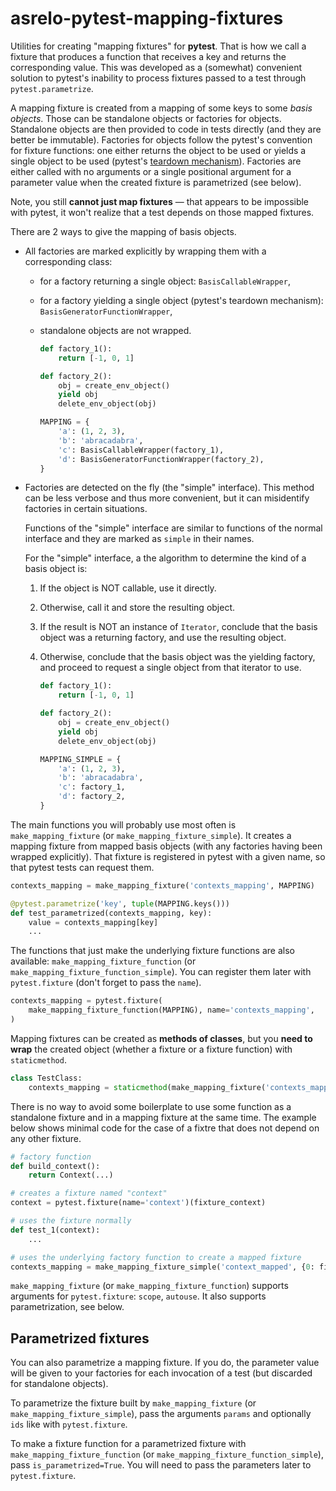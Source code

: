 # asrelo-pytest-mapping-fixtures

Utilities for creating "mapping fixtures" for **pytest**. That is how we call a fixture that produces a function that receives a key and returns the corresponding value. This was developed as a (somewhat) convenient solution to pytest's inability to process fixtures passed to a test through `pytest.parametrize`.

A mapping fixture is created from a mapping of some keys to some *basis objects*. Those can be standalone objects or factories for objects. Standalone objects are then provided to code in tests directly (and they are better be immutable). Factories for objects follow the pytest's convention for fixture functions: one either returns the object to be used or yields a single object to be used (pytest's [teardown mechanism](https://docs.pytest.org/en/stable/how-to/fixtures.html#yield-fixtures-recommended)). Factories are either called with no arguments or a single positional argument for a parameter value when the created fixture is parametrized (see below).

Note, you still **cannot just map fixtures** &mdash; that appears to be impossible with pytest, it won't realize that a test depends on those mapped fixtures.

There are 2 ways to give the mapping of basis objects.

* All factories are marked explicitly by wrapping them with a corresponding class:
  * for a factory returning a single object: `BasisCallableWrapper`,
  * for a factory yielding a single object (pytest's teardown mechanism): `BasisGeneratorFunctionWrapper`,
  * standalone objects are not wrapped.

     ```python 
     def factory_1():
         return [-1, 0, 1]

     def factory_2():
         obj = create_env_object()
         yield obj
         delete_env_object(obj)

     MAPPING = {
         'a': (1, 2, 3),
         'b': 'abracadabra',
         'c': BasisCallableWrapper(factory_1),
         'd': BasisGeneratorFunctionWrapper(factory_2),
     }
     ```

* Factories are detected on the fly (the "simple" interface). This method can be less verbose and thus more convenient, but it can misidentify factories in certain situations.

  Functions of the "simple" interface are similar to functions of the normal interface and they are marked as `simple` in their names.

  For the "simple" interface, a the algorithm to determine the kind of a basis object is:

  1. If the object is NOT callable, use it directly.
  2. Otherwise, call it and store the resulting object.
  3. If the result is NOT an instance of `Iterator`, conclude that the basis object was a returning factory, and use the resulting object.
  4. Otherwise, conclude that the basis object was the yielding factory, and proceed to request a single object from that iterator to use.

     ```python 
     def factory_1():
         return [-1, 0, 1]

     def factory_2():
         obj = create_env_object()
         yield obj
         delete_env_object(obj)

     MAPPING_SIMPLE = {
         'a': (1, 2, 3),
         'b': 'abracadabra',
         'c': factory_1,
         'd': factory_2,
     }
     ```

The main functions you will probably use most often is `make_mapping_fixture` (or `make_mapping_fixture_simple`). It creates a mapping fixture from mapped basis objects (with any factories having been wrapped explicitly). That fixture is registered in pytest with a given name, so that pytest tests can request them.

```python
contexts_mapping = make_mapping_fixture('contexts_mapping', MAPPING)

@pytest.parametrize('key', tuple(MAPPING.keys()))
def test_parametrized(contexts_mapping, key):
    value = contexts_mapping[key]
    ...
```

The functions that just make the underlying fixture functions are also available: `make_mapping_fixture_function` (or `make_mapping_fixture_function_simple`). You can register them later with `pytest.fixture` (don't forget to pass the `name`).

```python
contexts_mapping = pytest.fixture(
    make_mapping_fixture_function(MAPPING), name='contexts_mapping',
)
```

Mapping fixtures can be created as **methods of classes**, but you **need to wrap** the created object (whether a fixture or a fixture function) with `staticmethod`.

```python
class TestClass:
    contexts_mapping = staticmethod(make_mapping_fixture('contexts_mapping', MAPPING))
```

There is no way to avoid some boilerplate to use some function as a standalone fixture and in a mapping fixture at the same time. The example below shows minimal code for the case of a fixtre that does not depend on any other fixture.

```python
# factory function
def build_context():
    return Context(...)

# creates a fixture named "context"
context = pytest.fixture(name='context')(fixture_context)

# uses the fixture normally
def test_1(context):
    ...

# uses the underlying factory function to create a mapped fixture
contexts_mapping = make_mapping_fixture_simple('context_mapped', {0: fixture_context})
```

`make_mapping_fixture` (or `make_mapping_fixture_function`) supports arguments for `pytest.fixture`: `scope`, `autouse`. It also supports parametrization, see below.

## Parametrized fixtures

You can also parametrize a mapping fixture. If you do, the parameter value will be given to your factories for each invocation of a test (but discarded for standalone objects).

To parametrize the fixture built by `make_mapping_fixture` (or `make_mapping_fixture_simple`), pass the arguments `params` and optionally `ids` like with `pytest.fixture`.

To make a fixture function for a parametrized fixture with `make_mapping_fixture_function` (or `make_mapping_fixture_function_simple`), pass `is_parametrized=True`. You will need to pass the parameters later to `pytest.fixture`.
